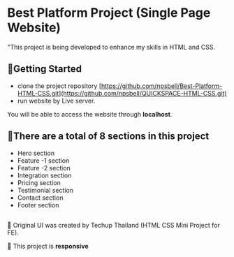 #  Best Platform Project (Single Page Website)

"This project is being developed to enhance my skills in HTML and CSS.

##  💛Getting Started
 - clone the project repository  [https://github.com/npsbell/Best-Platform-HTML-CSS.git](https://github.com/npsbell/QUICKSPACE-HTML-CSS.git)
-   run website by Live server.

You will be able to access the website through  **localhost**.

##  💛There are a total of 8 sections in this project
-   Hero section
-   Feature -1 section
-   Feature -2 section
-  Integration section
-  Pricing section
- Testimonial section
-   Contact section
- Footer section


##
🧩 Original UI was created by Techup Thailand (HTML CSS Mini Project for FE).

🧩 This project is  **responsive**
